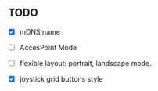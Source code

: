 ## TODO
- [x] mDNS name
- [ ] AccesPoint Mode


- [ ] flexible layout: portrait, landscape mode.
- [x] joystick grid buttons style